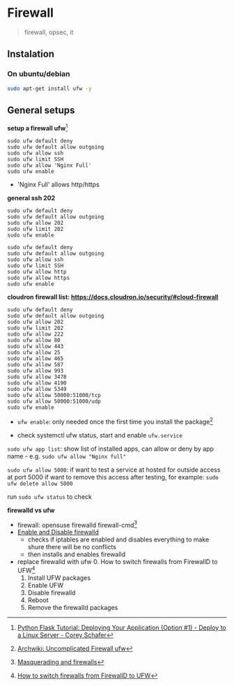 # Firewall

> firewall, opsec, it

## Instalation

### On ubuntu/debian

```sh
sudo apt-get install ufw -y
```

## General setups

**setup a firewall ufw**[^pn1]
```
sudo ufw default deny
sudo ufw default allow outgoing
sudo ufw allow ssh
sudo ufw limit SSH
sudo ufw allow 'Nginx Full'
sudo ufw enable
```
- 'Nginx Full' allows http/https

**general ssh 202**
```
sudo ufw default deny
sudo ufw default allow outgoing
sudo ufw allow 202
sudo ufw limit 202
sudo ufw enable
```

```
sudo ufw default deny
sudo ufw default allow outgoing
sudo ufw allow ssh
sudo ufw limit SSH
sudo ufw allow http
sudo ufw allow https
sudo ufw enable
```

**cloudron firewall list: https://docs.cloudron.io/security/#cloud-firewall**
```
sudo ufw default deny
sudo ufw default allow outgoing
sudo ufw allow 202
sudo ufw limit 202
sudo ufw allow 222
sudo ufw allow 80
sudo ufw allow 443
sudo ufw allow 25
sudo ufw allow 465
sudo ufw allow 587
sudo ufw allow 993
sudo ufw allow 3478
sudo ufw allow 4190
sudo ufw allow 5349
sudo ufw allow 50000:51000/tcp
sudo ufw allow 50000:51000/udp
sudo ufw enable
```

- `ufw enable`: only needed once the first time you install the package[^fw1]

- check systemctl ufw status, start and enable `ufw.service`

`sudo ufw app list`: show list of installed apps, can allow or deny by app name
    - e.g. `sudo ufw allow "Nginx full"`

`sudo ufw allow 5000`: if want to test a service at hosted for outside access at port 5000
if want to remove this access after testing, for example: `sudo ufw delete allow 5000`

run `sudo ufw status` to check

**firewalld vs ufw**

- firewall: opensuse firewalld firewall-cmd[^opsu3]
- [Enable and Disable firewalld](https://firewalld.org/documentation/howto/enable-and-disable-firewalld.html)
    - checks if iptables are enabled and disables everything to make shure there will be no conflicts
    - then installs and enables firewalld
- replace firewalld with ufw
    0. How to switch firewalls from FirewallD to UFW[^fw2]
    1. Install UFW packages
    2. Enable UFW
    3. Disable firewalld
    4. Reboot
    5. Remove the firewalld packages

[^pn1]: [Python Flask Tutorial: Deploying Your Application (Option #1) - Deploy to a Linux Server - Corey Schafer](https://www.youtube.com/watch?v=goToXTC96Co)
[^fw1]: [Archwiki: Uncomplicated Firewall ufw](https://wiki.archlinux.org/title/Uncomplicated_Firewall)
[^opsu3]: [Masquerading and firewalls](https://doc.opensuse.org/documentation/leap/security/html/book-security/cha-security-firewall.html#)
[^fw2]: [How to switch firewalls from FirewallD to UFW](https://www.ctrl.blog/entry/firewalld-ufw-migration-tutorial.html)

